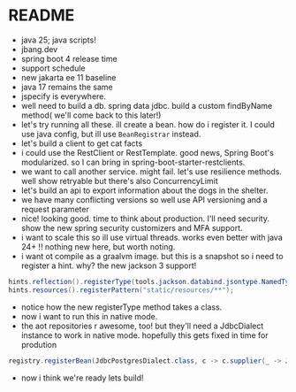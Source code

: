 # README

* java 25; java scripts! 
* jbang.dev
* spring boot 4 release time
* support schedule
* new jakarta ee 11 baseline 
* java 17 remains the same
* jspecify is everywhere. 
* well need to build a db. spring data jdbc. build a custom findByName method( we'll come back to this later!)
* let's try running all these. ill create a bean. how do i register it. I could use java config, but ill use `BeanRegistrar` instead.
* let's build a client to get cat facts
* i could use the RestClient or RestTemplate. good news, Spring Boot's modularized. so I can bring in spring-boot-starter-restclients.
* we want to call another service. might fail. let's use resilience methods. well show retryable but there's also ConcurrencyLimit
* let's build an api to export information about the dogs in the shelter.
* we have many conflicting versions so well use API versioning and a request parameter 
* nice! looking good. time to think about production. I'll need security. show the new spring security customizers and MFA support.
* i want to scale this so ill use virtual threads. works even better with java 24+ !! nothing new here, but worth noting. 
* i want ot compile as a graalvm image. but this is a snapshot so i need to register a hint. why? the new jackson 3 support! 
```java
hints.reflection().registerType(tools.jackson.databind.jsontype.NamedType.class);
hints.resources().registerPattern("static/resources/**");
```
* notice how the new registerType method takes a class.  
* now i want to run this in native mode.
* the aot repositories r awesome, too! but they'll need a JdbcDialect instance to work in native mode. hopefully this gets fixed in time for prodution

```java
registry.registerBean(JdbcPostgresDialect.class, c -> c.supplier(_ -> JdbcPostgresDialect.INSTANCE));
```
* now i think we're ready lets build! 